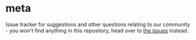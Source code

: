 # meta

Issue tracker for suggestions and other questions relating to our 
community - you won't find anything in this repository, head over 
to [the issues](https://github.com/python-discord/meta/issues) instead.
